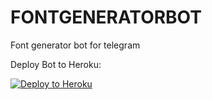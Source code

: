 # FONTGENERATORBOT
Font generator bot for telegram 


Deploy Bot to Heroku:

<p align="left"><a href="https://heroku.com/deploy?template=https://github.com/Khushmeet-op/FONTGENERATORBOT"> <img src="https://www.herokucdn.com/deploy/button.svg" alt="Deploy to Heroku" /></a></p>
